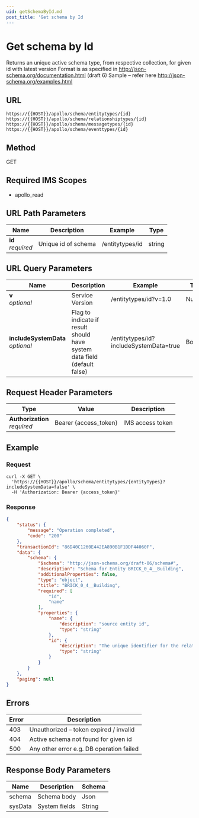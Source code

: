 ```yaml
---
uid: getSchemaById.md
post_title: 'Get schema by Id
---
```

# Get schema by Id

Returns an unique active schema type, from respective collection, for given id with latest version
Format is as specified in http://json-schema.org/documentation.html (draft 6)
Sample – refer here http://json-schema.org/examples.html

## URL

`https://{{HOST}}/apollo/schema/entitytypes/{id}`
`https://{{HOST}}/apollo/schema/relationshiptypes/{id}`
`https://{{HOST}}/apollo/schema/messagetypes/{id}`
`https://{{HOST}}/apollo/schema/eventtypes/{id}`

## Method

<div class="get">GET</div>

## Required IMS Scopes

* apollo_read

## URL Path Parameters

|Name|Description|Example|Type|
|---|---|---|---|
|**id** <br>*required*|Unique id of schema|/entitytypes/id|string|

## URL Query Parameters

|Name|Description|Example|Type|
|---|---|---|---|
|**v** <br>*optional*|Service Version|/entitytypes/id?v=1.0|Number|
|**includeSystemData** <br>*optional*|Flag to indicate if result should have system data field  (default false)|/entitytypes/id?includeSystemData=true|Boolean|

## Request Header Parameters

|Type|Value|Description|
|---|---|---|
|**Authorization** <br>*required*|Bearer {access_token}|IMS access token|

## Example

### Request

```shell
curl -X GET \
  'https://{{HOST}}/apollo/schema/entitytypes/{entityTypes}?includeSystemData=false' \
  -H 'Authorization: Bearer {access_token}'
```

### Response

```json
{
    "status": {
        "message": "Operation completed",
        "code": "200"
    },
    "transactionId": "86D40C1260E442EA890B1F1DDF44060F",
    "data": {
        "schema": {
            "$schema": "http://json-schema.org/draft-06/schema#",
            "description": "Schema for Entity BRICK_0_4__Building",
            "additionalProperties": false,
            "type": "object",
            "title": "BRICK_0_4__Building",
            "required": [
                "id",
                "name"
            ],
            "properties": {
                "name": {
                    "description": "source entity id",
                    "type": "string"
                },
                "id": {
                    "description": "The unique identifier for the relation",
                    "type": "string"
                }
            }
        }
    },
    "paging": null
}
```

## Errors

|Error|Description|
|---|---|
|403|Unauthorized – token expired / invalid  |
|404|Active schema not found for given id	 |
|500|Any other error e.g. DB operation failed|

## Response Body Parameters

|Name|Description|Schema|
|---|---|---|
|schema         |Schema body|Json |
|sysData|System fields|String|
